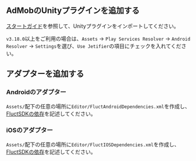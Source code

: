 ## AdMobのUnityプラグインを追加する
[スタートガイド](https://developers.google.com/admob/unity/start?hl=ja)を参照して、Unityプラグインをインポートしてください。

`v3.18.0`以上をご利用の場合は、`Assets` -> `Play Services Resolver` -> `Android Resolver` -> `Settings`を選び、`Use Jetifier`の項目にチェックを入れてください。

## アダプターを追加する

### Androidのアダプター
`Assets/`配下の任意の場所に`Editor/FluctAndroidDependencies.xml`を作成し、
[FluctSDKの依存](https://github.com/voyagegroup/FluctSDK-Unity/blob/master/Dependencies/SampleFluctSdkAndroidForAdMobMediationDependencies.xml)を記述してください。

### iOSのアダプター
`Assets/`配下の任意の場所に`Editor/FluctIOSDependencies.xml`を作成し、
[FluctSDKの依存](https://github.com/voyagegroup/FluctSDK-Unity/blob/master/Dependencies/SampleFluctSdkIOSForAdMobMediationDependencies.xml)を記述してください。
